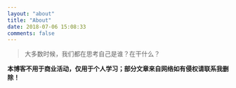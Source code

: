 ```yaml
---
layout: "about"
title: "About"
date: 2018-07-06 15:08:33
comments: false
---
```



> 大多数时候，我们都在思考自己是谁？在干什么？

**本博客不用于商业活动，仅用于个人学习；部分文章来自网络如有侵权请联系我删除！**
